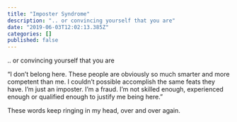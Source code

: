 ```yaml
---
title: "Imposter Syndrome"
description: ".. or convincing yourself that you are"
date: "2019-06-03T12:02:13.385Z"
categories: []
published: false
---
```


.. or convincing yourself that you are 

“I don’t belong here. These people are obviously so much smarter and more competent than me. I couldn’t possible accomplish the same feats they have. I’m just an imposter. I’m a fraud. I’m not skilled enough, experienced enough or qualified enough to justify me being here.”

These words keep ringing in my head, over and over again.
